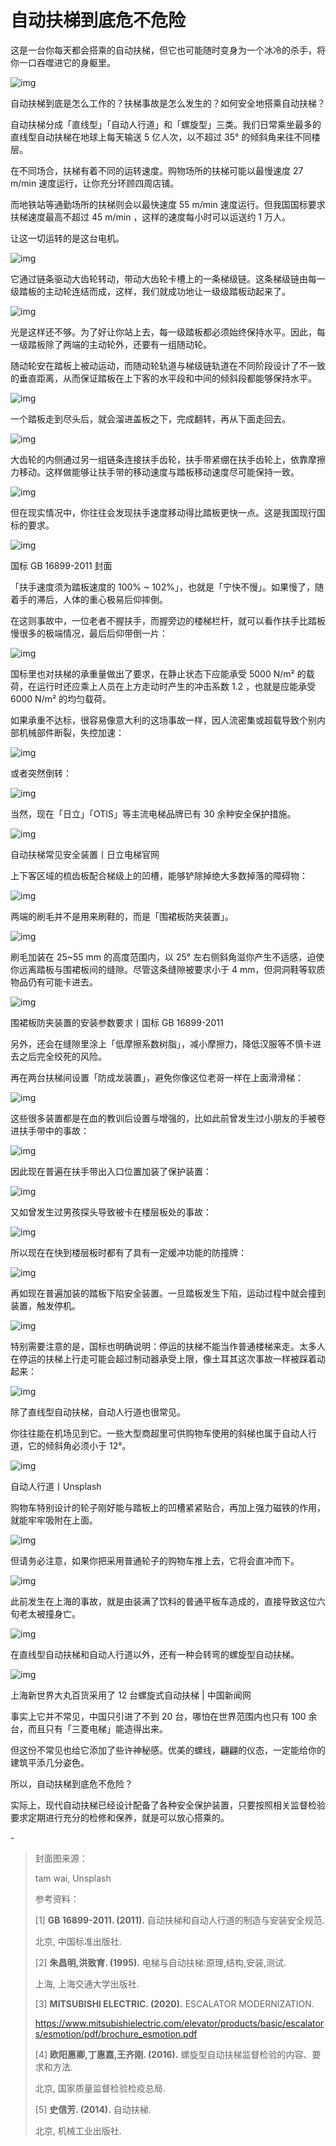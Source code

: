 # 自动扶梯到底危不危险

这是一台你每天都会搭乘的自动扶梯，但它也可能随时变身为一个冰冷的杀手，将你一口吞噬进它的身躯里。

![img](https://mmbiz.qpic.cn/mmbiz_gif/SlOqFKqEO4EPvdLgeLGKzjHUcr95OMJ0T0vjPxNKcpMAMLXLnP71OodpFQ2SHtqXDYkmykVKyDC0icwHGeklNSw/640?wx_fmt=gif)

自动扶梯到底是怎么工作的？扶梯事故是怎么发生的？如何安全地搭乘自动扶梯？

自动扶梯分成「直线型」「自动人行道」和「螺旋型」三类。我们日常乘坐最多的直线型自动扶梯在地球上每天输送 5 亿人次，以不超过 35° 的倾斜角来往不同楼层。

在不同场合，扶梯有着不同的运转速度。购物场所的扶梯可能以最慢速度 27 m/min 速度运行，让你充分环顾四周店铺。

而地铁站等通勤场所的扶梯则会以最快速度 55 m/min 速度运行。但我国国标要求扶梯速度最高不超过 45 m/min ，这样的速度每小时可以运送约 1 万人。

让这一切运转的是这台电机。

![img](https://mmbiz.qpic.cn/mmbiz_gif/SlOqFKqEO4EPvdLgeLGKzjHUcr95OMJ0mjRS6NslMSeTlbUdoDScNicogTYZq7icb5bDiaVh0ekqMQbbCgHqyCXug/640?wx_fmt=gif)

它通过链条驱动大齿轮转动，带动大齿轮卡槽上的一条梯级链。这条梯级链由每一级踏板的主动轮连结而成，这样，我们就成功地让一级级踏板动起来了。

![img](https://i.loli.net/2021/10/05/WBhn731xM4V2E9P.gif)

光是这样还不够。为了好让你站上去，每一级踏板都必须始终保持水平。因此，每一级踏板除了两端的主动轮外，还要有一组随动轮。

随动轮安在踏板上被动运动，而随动轮轨道与梯级链轨道在不同阶段设计了不一致的垂直距离，从而保证踏板在上下客的水平段和中间的倾斜段都能够保持水平。

![img](https://mmbiz.qpic.cn/mmbiz_gif/SlOqFKqEO4EPvdLgeLGKzjHUcr95OMJ0yTyQEkTEczFXayqUUnln335INM6ibPKcV4oSS6u9n8iaKFpMr2SdSBBw/640?wx_fmt=gif)

一个踏板走到尽头后，就会溜进盖板之下，完成翻转，再从下面走回去。

![img](https://mmbiz.qpic.cn/mmbiz_gif/SlOqFKqEO4EPvdLgeLGKzjHUcr95OMJ0eyXX1QrqUtzTktW8iah2vKibRWyg8K5a8PGnG7v6Ml8lglVZLAjkv3ZQ/640?wx_fmt=gif)

大齿轮的内侧通过另一组链条连接扶手齿轮，扶手带紧绷在扶手齿轮上，依靠摩擦力移动。这样做能够让扶手带的移动速度与踏板移动速度尽可能保持一致。

![img](https://mmbiz.qpic.cn/mmbiz_gif/SlOqFKqEO4EPvdLgeLGKzjHUcr95OMJ0ExZQGZsCfae15luZEZbHKjy5K1Jibic69bEYqcicneP2jiamG2ZSQR80TA/640?wx_fmt=gif)

但在现实情况中，你往往会发现扶手速度移动得比踏板更快一点。这是我国现行国标的要求。

![img](https://i.loli.net/2021/10/05/zBLAYFdVun698Uo.png)

国标 GB 16899-2011 封面

「扶手速度须为踏板速度的 100% ~ 102%」，也就是「宁快不慢」。如果慢了，随着手的滞后，人体的重心极易后仰摔倒。

在这则事故中，一位老者不握扶手，而握旁边的楼梯栏杆，就可以看作扶手比踏板慢很多的极端情况，最后后仰带倒一片：

![img](https://mmbiz.qpic.cn/mmbiz_gif/SlOqFKqEO4EPvdLgeLGKzjHUcr95OMJ0CYgPejK6hpx1iaX2jice6ZPDRkcJbibkZguVjQIWoe1BbYC1eyB0rpKUg/640?wx_fmt=gif)

国标里也对扶梯的承重量做出了要求，在静止状态下应能承受 5000 N/m² 的载荷，在运行时还应乘上人员在上方走动时产生的冲击系数 1.2 ，也就是应能承受 6000 N/m² 的均匀载荷。

如果承重不达标，很容易像意大利的这场事故一样，因人流密集或超载导致个别内部机械部件断裂，失控加速：

![img](https://mmbiz.qpic.cn/mmbiz_gif/SlOqFKqEO4EPvdLgeLGKzjHUcr95OMJ0d7hLXhccbn4EPMUiaB1usNqgIGDtTAHGPc5fTlauALlMBvO40zIAGCw/640?wx_fmt=gif)

或者突然倒转：

![img](https://mmbiz.qpic.cn/mmbiz_gif/SlOqFKqEO4EPvdLgeLGKzjHUcr95OMJ0fRGkTHPyLHylG6gjXS5feaTdWiaLC4ibxknS6fFkDbXjRyzoYR0fZQfQ/640?wx_fmt=gif)

当然，现在「日立」「OTIS」等主流电梯品牌已有 30 余种安全保护措施。

![img](https://i.loli.net/2021/10/05/93shAaOQKWxeqfU.png)

自动扶梯常见安全装置丨日立电梯官网

‍上下客区域的梳齿板配合梯级上的凹槽，能够铲除掉绝大多数掉落的障碍物：

![img](https://mmbiz.qpic.cn/mmbiz_gif/SlOqFKqEO4EPvdLgeLGKzjHUcr95OMJ0zRnbwsibMRnM4HOficnicAlUIFw9LemtJk5F4qicJWjXja6l0tQ9Faqia9w/640?wx_fmt=gif)

两端的刷毛并不是用来刷鞋的，而是「围裙板防夹装置」。

![img](https://mmbiz.qpic.cn/mmbiz_gif/SlOqFKqEO4EPvdLgeLGKzjHUcr95OMJ0TDiahRSZgHXOZ7wVwF9J49rsFodQRs0QpY5ktpJBrZ1ibPWCsax92CPQ/640?wx_fmt=gif)

刷毛加装在 25~55 mm 的高度范围内，以 25° 左右侧斜角滋你产生不适感，迫使你远离踏板与围裙板间的缝隙。尽管这条缝隙被要求小于 4 mm，但洞洞鞋等软质物品仍有可能卡进去。

![img](https://i.loli.net/2021/10/05/dHgVtmCnTRs69X8.png)

围裙板防夹装置的安装参数要求丨国标 GB 16899-2011

另外，还会在缝隙里涂上「低摩擦系数树脂」，减小摩擦力，降低汉服等不慎卡进去之后完全绞死的风险。

再在两台扶梯间设置「防成龙装置」，避免你像这位老哥一样在上面滑滑梯：

![img](https://mmbiz.qpic.cn/mmbiz_gif/SlOqFKqEO4EPvdLgeLGKzjHUcr95OMJ0yQxAACl6O6oPNNpd0LmdZEWoKo7FMnoFhLFPib0HKG2GKnyNZXZ3Xpg/640?wx_fmt=gif)

这些很多装置都是在血的教训后设置与增强的，比如此前曾发生过小朋友的手被卷进扶手带中的事故：

![img](https://mmbiz.qpic.cn/mmbiz_gif/SlOqFKqEO4EPvdLgeLGKzjHUcr95OMJ0FqDLrEJloectUkSlOcuu1rTgFlOJqsEVgpHANRBP4HjNQ5iak7QUWaw/640?wx_fmt=gif)

因此现在普遍在扶手带出入口位置加装了保护装置：

![img](https://mmbiz.qpic.cn/mmbiz_gif/SlOqFKqEO4EPvdLgeLGKzjHUcr95OMJ0GBZsic7hXszZDPZQzbzicl7Tr7cqImjUQuiaVe1IbC0YhRFFeE35OD6lw/640?wx_fmt=gif)

又如曾发生过男孩探头导致被卡在楼层板处的事故：

![img](https://mmbiz.qpic.cn/mmbiz_gif/SlOqFKqEO4EPvdLgeLGKzjHUcr95OMJ0eoll6roXU2xC4tXK6ILrGsQdHmRq4aNM2lKI6ogOibeD4VakR1NolLw/640?wx_fmt=gif)

所以现在在快到楼层板时都有了具有一定缓冲功能的防撞牌：

![img](https://i.loli.net/2021/10/05/qwExa1fklT2437W.png)

再如现在普遍加装的踏板下陷安全装置。一旦踏板发生下陷，运动过程中就会撞到装置，触发停机。

![img](https://mmbiz.qpic.cn/mmbiz_gif/SlOqFKqEO4EPvdLgeLGKzjHUcr95OMJ0hIB0uJQkicic90rKHXaichEoDnELTJfhIicfpf9cWYcwz9eB0nPTTLciaSQ/640?wx_fmt=gif)

特别需要注意的是，国标也明确说明：停运的扶梯不能当作普通楼梯来走。太多人在停运的扶梯上行走可能会超过制动器承受上限，像土耳其这次事故一样被踩着动起来：

![img](https://mmbiz.qpic.cn/mmbiz_gif/SlOqFKqEO4EPvdLgeLGKzjHUcr95OMJ0P8afezN0TYKgI4AFwHIiaxiaE6wib5eaxWdXvvlaksMaFwgI49Ohnh6EA/640?wx_fmt=gif)

除了直线型自动扶梯，自动人行道也很常见。

你往往能在机场见到它。一些大型商超里可供购物车使用的斜梯也属于自动人行道，它的倾斜角必须小于 12°。

![img](https://i.loli.net/2021/10/05/1TIyKRYJmWO9XFp.png)

自动人行道丨Unsplash

购物车特别设计的轮子刚好能与踏板上的凹槽紧紧贴合，再加上强力磁铁的作用，就能牢牢吸附在上面。

![img](https://i.loli.net/2021/10/05/kVaysznYrXtEd6S.png)

但请务必注意，如果你把采用普通轮子的购物车推上去，它将会直冲而下。

![img](https://i.loli.net/2021/10/05/l4bNaDEponYm8i7.png)

此前发生在上海的事故，就是由装满了饮料的普通平板车造成的，直接导致这位六旬老太被撞身亡。

![img](https://mmbiz.qpic.cn/mmbiz_gif/SlOqFKqEO4EPvdLgeLGKzjHUcr95OMJ0oIfokfFoCLMYmuYTSHVicHRnjPpFibkNpwfc91vqob3aNPwZodoYwfLw/640?wx_fmt=gif)

在直线型自动扶梯和自动人行道以外，还有一种会转弯的螺旋型自动扶梯。

![img](https://i.loli.net/2021/10/05/6TpQk2qwcV1DiOJ.png)

上海新世界大丸百货采用了 12 台螺旋式自动扶梯 | 中国新闻网

事实上它并不常见，中国只引进了不到 20 台，哪怕在世界范围内也只有 100 余台，而且只有「三菱电梯」能造得出来。

但这份不常见也给它添加了些许神秘感。优美的螺线，翩翩的仪态，一定能给你的建筑平添几分姿色。

所以，自动扶梯到底危不危险？

实际上，现代自动扶梯已经设计配备了各种安全保护装置，只要按照相关监督检验要求定期进行充分的检修和保养，就是可以放心搭乘的。

\-

> 封面图来源：
>
> tam wai, Unsplash
>
> 参考资料：
>
> [1] **GB 16899-2011. (2011).** 自动扶梯和自动人行道的制造与安装安全规范.
>
> 北京, 中国标准出版社.
>
> [2] **朱昌明,洪致育. (1995).** 电梯与自动扶梯:原理,结构,安装,测试.
>
> 上海, 上海交通大学出版社.
>
> [3] **MITSUBISHI ELECTRIC. (2020).** ESCALATOR MODERNIZATION.
>
> https://www.mitsubishielectric.com/elevator/products/basic/escalators/esmotion/pdf/brochure_esmotion.pdf
>
> [4] **欧阳惠卿,丁惠嘉,王齐刚. (2016).** 螺旋型自动扶梯监督检验的内容、要求和方法.
>
> 北京, 国家质量监督检验检疫总局.
>
> [5] **史信芳. (2014).** 自动扶梯.
>
> 北京, 机械工业出版社.